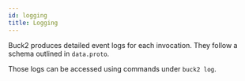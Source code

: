 ```yaml
---
id: logging
title: Logging
---
```


Buck2 produces detailed event logs for each invocation. They follow a schema
outlined in `data.proto`.

Those logs can be accessed using commands under `buck2 log`.
